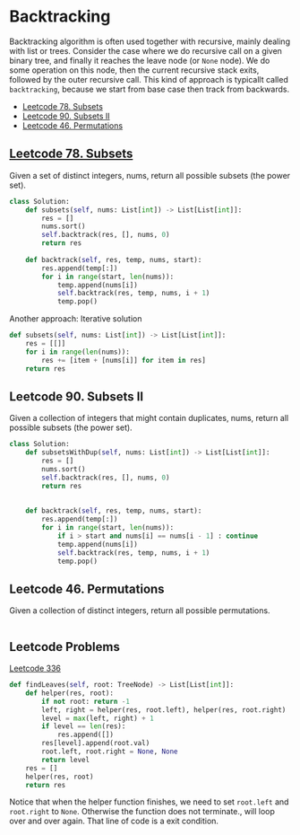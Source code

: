 # Backtracking
Backtracking algorithm is often used together with recursive, mainly dealing with list or trees. Consider the case where we do recursive call on a given binary tree, and finally it reaches the leave node (or `None` node). We do some operation on this node, then the current recursive stack exits, followed by the outer recursive call. This kind of approach is typicallt called `backtracking`, because we start from base case then track from backwards.

+ [Leetcode 78. Subsets](https://leetcode.com/problems/subsets/)
+ [Leetcode 90. Subsets II](https://leetcode.com/problems/subsets-ii/)
+ [Leetcode 46. Permutations](https://leetcode.com/problems/permutations/)


## [Leetcode 78. Subsets](https://leetcode.com/problems/subsets/)
Given a set of distinct integers, nums, return all possible subsets (the power set).
```python
class Solution:
    def subsets(self, nums: List[int]) -> List[List[int]]:
        res = []
        nums.sort()
        self.backtrack(res, [], nums, 0)
        return res
    
    def backtrack(self, res, temp, nums, start):
        res.append(temp[:])
        for i in range(start, len(nums)):
            temp.append(nums[i])
            self.backtrack(res, temp, nums, i + 1)
            temp.pop()
```

Another approach: Iterative solution

```python
def subsets(self, nums: List[int]) -> List[List[int]]:
    res = [[]]
    for i in range(len(nums)):
        res += [item + [nums[i]] for item in res]
    return res
```

## Leetcode 90. Subsets II 
Given a collection of integers that might contain duplicates, nums, return all possible subsets (the power set).
```python
class Solution:
    def subsetsWithDup(self, nums: List[int]) -> List[List[int]]:
        res = []
        nums.sort()
        self.backtrack(res, [], nums, 0)
        return res
        
        
    def backtrack(self, res, temp, nums, start):
        res.append(temp[:])
        for i in range(start, len(nums)):
            if i > start and nums[i] == nums[i - 1] : continue
            temp.append(nums[i])
            self.backtrack(res, temp, nums, i + 1)
            temp.pop()
```

## Leetcode 46. Permutations
Given a collection of distinct integers, return all possible permutations.
```python

```


## Leetcode Problems
[Leetcode 336](https://leetcode.com/problems/find-leaves-of-binary-tree/)
```python
def findLeaves(self, root: TreeNode) -> List[List[int]]:
    def helper(res, root):
        if not root: return -1
        left, right = helper(res, root.left), helper(res, root.right)
        level = max(left, right) + 1
        if level == len(res):
            res.append([])
        res[level].append(root.val)
        root.left, root.right = None, None
        return level
    res = []
    helper(res, root)
    return res
```

Notice that when the helper function finishes, we need to set `root.left` and `root.right` to `None`. Otherwise the function does not terminate., will loop over and over again. That line of code is a exit condition.

## 